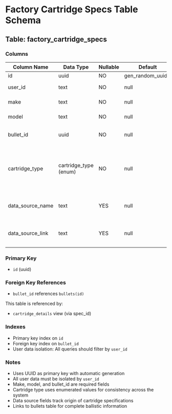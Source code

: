 # Factory Cartridge Specs Table Schema

## Table: factory_cartridge_specs

### Columns

| Column Name      | Data Type             | Nullable | Default           | Notes                                                               |
|------------------|-----------------------|----------|-------------------|---------------------------------------------------------------------|
| id               | uuid                  | NO       | gen_random_uuid() | Primary key                                                         |
| user_id          | text                  | NO       | null              | Auth0 user identifier                                               |
| make             | text                  | NO       | null              | Cartridge manufacturer                                              |
| model            | text                  | NO       | null              | Cartridge model                                                     |
| bullet_id        | uuid                  | NO       | null              | Foreign key to bullets table                                        |
| cartridge_type   | cartridge_type (enum) | NO       | null              | Enumerated cartridge type (e.g., '6mm Creedmoor', '308 Winchester') |
| data_source_name | text                  | YES      | null              | Name or description of the data source                              |
| data_source_link | text                  | YES      | null              | URL or reference to the original data source                        |

### Primary Key
- `id` (uuid)

### Foreign Key References
- `bullet_id` references `bullets(id)`

This table is referenced by:
- `cartridge_details` view (via spec_id)

### Indexes
- Primary key index on `id`
- Foreign key index on `bullet_id`
- User data isolation: All queries should filter by `user_id`

### Notes
- Uses UUID as primary key with automatic generation
- All user data must be isolated by `user_id`
- Make, model, and bullet_id are required fields
- Cartridge type uses enumerated values for consistency across the system
- Data source fields track origin of cartridge specifications
- Links to bullets table for complete ballistic information